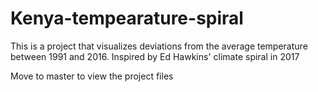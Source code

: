 # Kenya-tempearature-spiral
This is a project that visualizes deviations from the average temperature between 1991 and 2016. Inspired by Ed Hawkins' climate spiral in 2017

Move to master to view the project files

